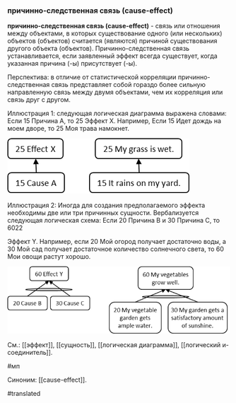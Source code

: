 ### причинно-следственная связь (cause-effect)

**причинно-следственная связь (cause-effect)** - связь или отношения между объектами, в которых существование одного (или нескольких) объектов (объектов) считается (являются) причиной существования другого объекта (объектов). Причинно-следственная связь устанавливается, если заявленный эффект всегда существует, когда указанная причина (-ы) присутствует (-ы).

Перспектива: в отличие от статистической корреляции причинно-следственная связь представляет собой гораздо более сильную направленную связь между двумя объектами, чем их корреляция или связь друг с другом.

Иллюстрация 1: следующая логическая диаграмма выражена словами: Если 15 Причина A, то 25 Эффект X. Например, Если 15 Идет дождь на моем дворе, то 25 Моя трава намокнет.

![](images/image58.png)

Иллюстрация 2: Иногда для создания предполагаемого эффекта необходимы две или три причинных сущности. Вербализуется следующая логическая схема: Если 20 Причина B и 30 Причина C, то 6022

Эффект Y. Например, если 20 Мой огород получает достаточно воды, а 30 Мой сад получает достаточное количество солнечного света, то 60 Мои овощи растут хорошо.

![](images/image16.png)

См.: [[эффект]], [[сущность]], [[логическая диаграмма]], [[логический и-соединитель]].

#мп

Синоним: [[cause-effect]].

#translated
